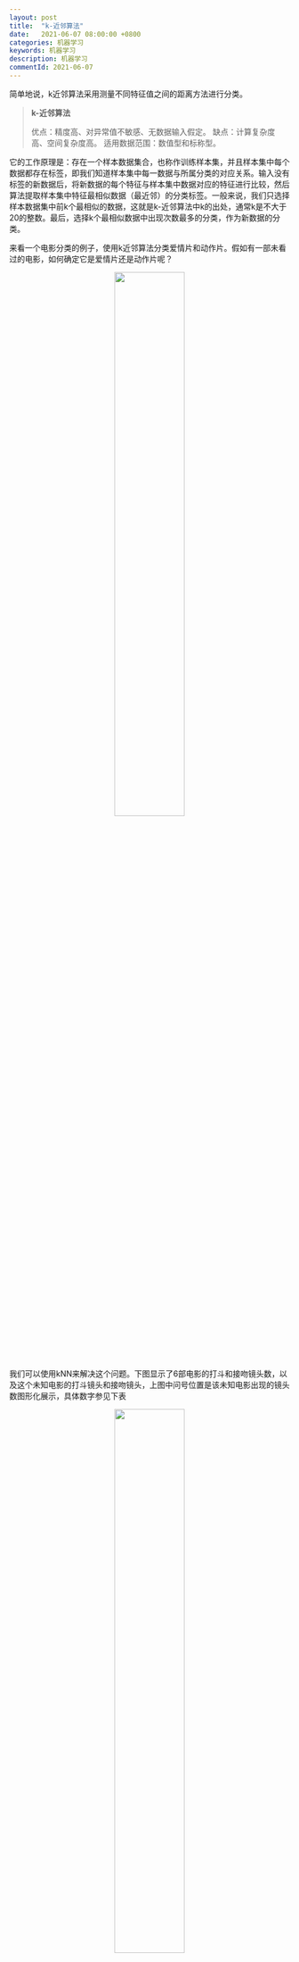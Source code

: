 ```yaml
---
layout: post
title:  "k-近邻算法"
date:   2021-06-07 08:00:00 +0800
categories: 机器学习
keywords: 机器学习
description: 机器学习
commentId: 2021-06-07
---
```


简单地说，k近邻算法采用测量不同特征值之间的距离方法进行分类。

> **k-近邻算法**
>
> 优点：精度高、对异常值不敏感、无数据输入假定。
> 缺点：计算复杂度高、空间复杂度高。 适用数据范围：数值型和标称型。

它的工作原理是：存在一个样本数据集合，也称作训练样本集，并且样本集中每个数据都存在标签，即我们知道样本集中每一数据与所属分类的对应关系。输入没有标签的新数据后，将新数据的每个特征与样本集中数据对应的特征进行比较，然后算法提取样本集中特征最相似数据（最近邻）的分类标签。一般来说，我们只选择样本数据集中前k个最相似的数据，这就是k-近邻算法中k的出处，通常k是不大于20的整数。最后，选择k个最相似数据中出现次数最多的分类，作为新数据的分类。

来看一个电影分类的例子，使用k近邻算法分类爱情片和动作片。假如有一部未看过的电影，如何确定它是爱情片还是动作片呢？

<center><img src="{{site.baseurl}}/pic/machine_learning/knn/1.svg" width="50%"/></center>

我们可以使用kNN来解决这个问题。下图显示了6部电影的打斗和接吻镜头数，以及这个未知电影的打斗镜头和接吻镜头，上图中问号位置是该未知电影出现的镜头数图形化展示，具体数字参见下表

<center><img src="{{site.baseurl}}/pic/machine_learning/knn/2.svg" width="50%"/></center>

即使不知道未知电影属于哪种类型，我们也可以通过某种方法计算出来。首先计算未知电影与样本集中其他电影的距离，如下表所示。

<center><img src="{{site.baseurl}}/pic/machine_learning/knn/3.svg" width="50%"/></center>

现在我们得到了样本集中所有电影与未知电影的距离，按照距离递增排序，可以找到k个距离最近的电影。假定k=3，则三个最靠近的电影依次是He’s Not Really into Dudes、Beautiful Woman和California Man。k近邻算法按照距离最近的三部电影的类型，决定未知电影的类型，而这三部电影全是爱情片，因此我们判定未知电影是爱情片。

计算两个向量点xA和xB之间的距离可以使用 **欧氏距离公式** ：$\sqrt[]{(xA_0-xB_0)^2+(xA_1-xB_1)^2}$

如果数据集存在4个特征值，则点(1, 0, 0, 1)与(7, 6, 9, 4)之间的距离计算为：$\sqrt[]{(7-1)^2+(6-0)^2+(9-0)^2+(4-1)^2}$

### 归一化数值

采用的方法是将数值归一化，如将取值范围处理为0到1或者-1到1之间。下面的公式可以将任意取值范围的特征值转化为0到1区间内的值：

$\cfrac{oldValue-min}{max-min}$

k近邻算法是 **分类数据** 最简单最有效的算法。k近邻算法是基于实例的学习，使用算法时我们必须有接近实际数据的训练样本数据。k近邻算法必须保存全部数据集，如果训练数据集的很大，必须使用**大量的存储空间**。此外，由于必须对数据集中的每个数据计算距离值，实际使用时可能非常**耗时**。

K近邻算法的另一个缺陷是它**无法给出任何数据的基础结构信息**，因此我们也无法知晓平均实例样本和典型实例样本具有什么特征。下一章我们将使用概率测量方法处理分类问题，该算法可以解决这个问题。

示例代码：[点击这里](https://github.com/OuYangLiang/knn)
